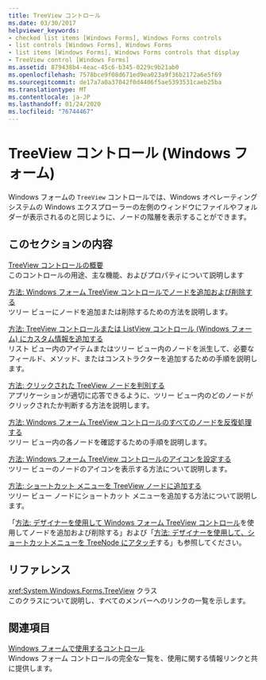 ```yaml
---
title: TreeView コントロール
ms.date: 03/30/2017
helpviewer_keywords:
- checked list items [Windows Forms], Windows Forms controls
- list controls [Windows Forms], Windows Forms
- list items [Windows Forms], Windows Forms controls that display
- TreeView control [Windows Forms]
ms.assetid: 879438b4-4eac-45c6-b345-0229c9b21ab0
ms.openlocfilehash: 7578bce9f08d671ed9ea023a9f36b2172a6e5f69
ms.sourcegitcommit: de17a7a0a37042f0d4406f5ae5393531caeb25ba
ms.translationtype: MT
ms.contentlocale: ja-JP
ms.lasthandoff: 01/24/2020
ms.locfileid: "76744467"
---
```

# <a name="treeview-control-windows-forms"></a>TreeView コントロール (Windows フォーム)
Windows フォームの `TreeView` コントロールでは、Windows オペレーティング システムの Windows エクスプローラーの左側のウィンドウにファイルやフォルダーが表示されるのと同じように、ノードの階層を表示することができます。  
  
## <a name="in-this-section"></a>このセクションの内容  
 [TreeView コントロールの概要](treeview-control-overview-windows-forms.md)  
 このコントロールの用途、主な機能、およびプロパティについて説明します  
  
 [方法: Windows フォーム TreeView コントロールでノードを追加および削除する](how-to-add-and-remove-nodes-with-the-windows-forms-treeview-control.md)  
 ツリー ビューにノードを追加または削除するための方法を説明します。  
  
 [方法: TreeView コントロールまたは ListView コントロール (Windows フォーム) にカスタム情報を追加する](add-custom-information-to-a-treeview-or-listview-control-wf.md)  
 リスト ビュー内のアイテムまたはツリー ビュー内のノードを派生して、必要なフィールド、メソッド、またはコンストラクターを追加するための手順を説明します。  
  
 [方法: クリックされた TreeView ノードを判別する](how-to-determine-which-treeview-node-was-clicked-windows-forms.md)  
 アプリケーションが適切に応答できるように、ツリー ビュー内のどのノードがクリックされたか判断する方法を説明します。  
  
 [方法: Windows フォーム TreeView コントロールのすべてのノードを反復処理する](how-to-iterate-through-all-nodes-of-a-windows-forms-treeview-control.md)  
 ツリー ビュー内の各ノードを確認するための手順を説明します。  
  
 [方法: Windows フォーム TreeView コントロールのアイコンを設定する](how-to-set-icons-for-the-windows-forms-treeview-control.md)  
 ツリー ビューのノードのアイコンを表示する方法について説明します。  
  
 [方法: ショートカット メニューを TreeView ノードに追加する](how-to-attach-a-shortcut-menu-to-a-treeview-node.md)  
 ツリー ビュー ノードにショートカット メニューを追加する方法について説明します。  

「[方法: デザイナーを使用して Windows フォーム TreeView コントロール](add-and-remove-nodes-with-wf-treeview-control-using-the-designer.md)を使用してノードを追加および削除する」および「[方法: デザイナーを使用して、ショートカットメニューを TreeNode にアタッチ](how-to-attach-a-shortcut-menu-to-a-treenode-using-the-designer.md)する」も参照してください。  
  
## <a name="reference"></a>リファレンス  
 <xref:System.Windows.Forms.TreeView> クラス  
 このクラスについて説明し、すべてのメンバーへのリンクの一覧を示します。  
  
## <a name="related-sections"></a>関連項目  
 [Windows フォームで使用するコントロール](controls-to-use-on-windows-forms.md)  
 Windows フォーム コントロールの完全な一覧を、使用に関する情報リンクと共に提供します。
